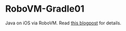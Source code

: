 RoboVM-Gradle01
===============

Java on iOS via RoboVM. Read [this blogpost](http://mihosoft.eu/?p=614) for details.
